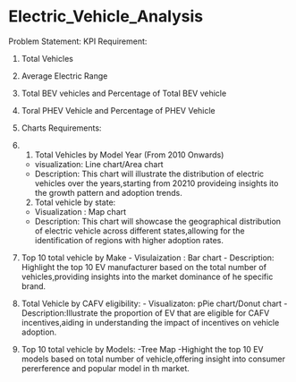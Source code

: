 # Electric_Vehicle_Analysis

Problem Statement:
KPI Requirement:
1.	Total Vehicles
2.	Average Electric Range
3.	Total BEV vehicles and Percentage of Total BEV vehicle
4.	Toral PHEV Vehicle and Percentage of PHEV Vehicle

5.	Charts Requirements:

6.	1.	Total Vehicles by Model Year (From 2010 Onwards)
     - visualization: Line chart/Area chart
     - Description: This chart will illustrate the distribution of electric vehicles over the years,starting from 20210 provideing insights ito the growth pattern and 
       adoption trends.
    2. Total vehicle by state:
     - Visualization : Map chart
     - Description: This chart will showcase the geographical distribution of electric vehicle across different states,allowing for the identification of regions with higher 
      adoption rates.
   3. Top 10  total vehicle by Make
     - Visulaization : Bar chart
     - Description: Highlight the top 10 EV manufacturer based on the total number of vehicles,providing insights into the market dominance of he specific brand.
   4. Total Vehicle by CAFV eligibility:
     - Visualizaton: pPie chart/Donut chart
     - Description:Illustrate the proportion of EV  that are eligible for CAFV incentives,aiding in understanding the impact of incentives on vehicle adoption.
   5. Top 10 total vehicle  by Models:
     -Tree Map
     -Highight the top 10 EV models based on total number of vehicle,offering insight into consumer pererference and popular model in th market.

